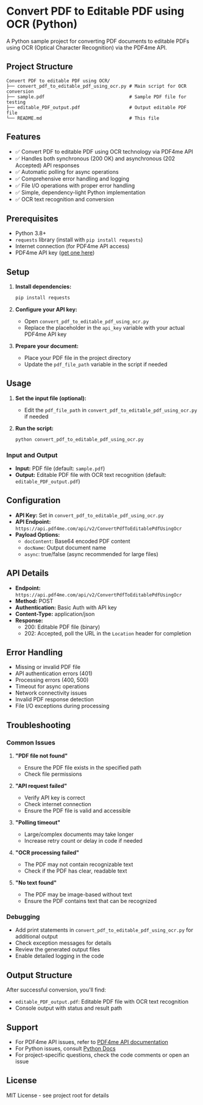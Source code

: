 # Convert PDF to Editable PDF using OCR (Python)

A Python sample project for converting PDF documents to editable PDFs using OCR (Optical Character Recognition) via the PDF4me API.

## Project Structure

```
Convert PDF to editable PDF using OCR/
├── convert_pdf_to_editable_pdf_using_ocr.py # Main script for OCR conversion
├── sample.pdf                               # Sample PDF file for testing
├── editable_PDF_output.pdf                  # Output editable PDF file
└── README.md                                # This file
```

## Features

- ✅ Convert PDF to editable PDF using OCR technology via PDF4me API
- ✅ Handles both synchronous (200 OK) and asynchronous (202 Accepted) API responses
- ✅ Automatic polling for async operations
- ✅ Comprehensive error handling and logging
- ✅ File I/O operations with proper error handling
- ✅ Simple, dependency-light Python implementation
- ✅ OCR text recognition and conversion

## Prerequisites

- Python 3.8+
- `requests` library (install with `pip install requests`)
- Internet connection (for PDF4me API access)
- PDF4me API key ([get one here](https://dev.pdf4me.com/dashboard/#/api-keys/))

## Setup

1. **Install dependencies:**
   ```bash
   pip install requests
   ```

2. **Configure your API key:**
   - Open `convert_pdf_to_editable_pdf_using_ocr.py`
   - Replace the placeholder in the `api_key` variable with your actual PDF4me API key

3. **Prepare your document:**
   - Place your PDF file in the project directory
   - Update the `pdf_file_path` variable in the script if needed

## Usage

1. **Set the input file (optional):**
   - Edit the `pdf_file_path` in `convert_pdf_to_editable_pdf_using_ocr.py` if needed

2. **Run the script:**
   ```bash
   python convert_pdf_to_editable_pdf_using_ocr.py
   ```

### Input and Output

- **Input:** PDF file (default: `sample.pdf`)
- **Output:** Editable PDF file with OCR text recognition (default: `editable_PDF_output.pdf`)

## Configuration

- **API Key:** Set in `convert_pdf_to_editable_pdf_using_ocr.py`
- **API Endpoint:** `https://api.pdf4me.com/api/v2/ConvertPdfToEditablePdfUsingOcr`
- **Payload Options:**
  - `docContent`: Base64 encoded PDF content
  - `docName`: Output document name
  - `async`: true/false (async recommended for large files)

## API Details

- **Endpoint:** `https://api.pdf4me.com/api/v2/ConvertPdfToEditablePdfUsingOcr`
- **Method:** POST
- **Authentication:** Basic Auth with API key
- **Content-Type:** application/json
- **Response:**
  - 200: Editable PDF file (binary)
  - 202: Accepted, poll the URL in the `Location` header for completion

## Error Handling

- Missing or invalid PDF file
- API authentication errors (401)
- Processing errors (400, 500)
- Timeout for async operations
- Network connectivity issues
- Invalid PDF response detection
- File I/O exceptions during processing

## Troubleshooting

### Common Issues

1. **"PDF file not found"**
   - Ensure the PDF file exists in the specified path
   - Check file permissions

2. **"API request failed"**
   - Verify API key is correct
   - Check internet connection
   - Ensure the PDF file is valid and accessible

3. **"Polling timeout"**
   - Large/complex documents may take longer
   - Increase retry count or delay in code if needed

4. **"OCR processing failed"**
   - The PDF may not contain recognizable text
   - Check if the PDF has clear, readable text

5. **"No text found"**
   - The PDF may be image-based without text
   - Ensure the PDF contains text that can be recognized

### Debugging

- Add print statements in `convert_pdf_to_editable_pdf_using_ocr.py` for additional output
- Check exception messages for details
- Review the generated output files
- Enable detailed logging in the code

## Output Structure

After successful conversion, you'll find:
- `editable_PDF_output.pdf`: Editable PDF file with OCR text recognition
- Console output with status and result path

## Support

- For PDF4me API issues, refer to [PDF4me API documentation](https://developer.pdf4me.com/docs/api/)
- For Python issues, consult [Python Docs](https://docs.python.org/3/)
- For project-specific questions, check the code comments or open an issue

## License

MIT License - see project root for details 